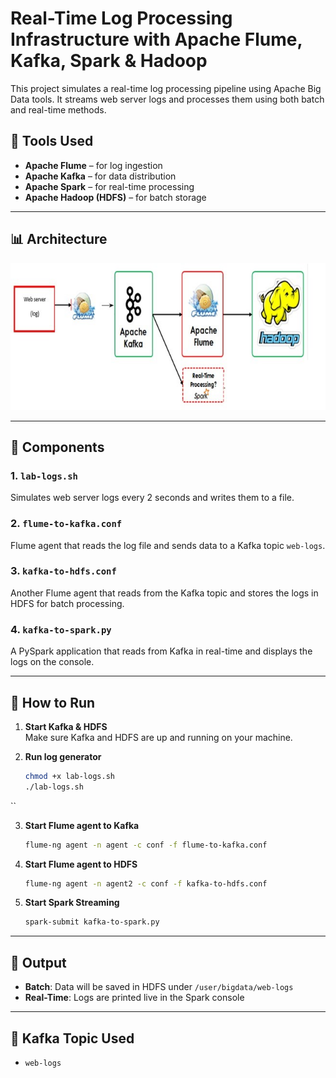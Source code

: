 # Real-Time Log Processing Infrastructure with Apache Flume, Kafka, Spark & Hadoop

This project simulates a real-time log processing pipeline using Apache Big Data tools. It streams web server logs and processes them using both batch and real-time methods.

## 🔧 Tools Used

- **Apache Flume** – for log ingestion
- **Apache Kafka** – for data distribution
- **Apache Spark** – for real-time processing
- **Apache Hadoop (HDFS)** – for batch storage

---

## 📊 Architecture

![Architecture Diagram](images/architecture-diagram.jpg)

---

## 🧪 Components

### 1. `lab-logs.sh`
Simulates web server logs every 2 seconds and writes them to a file.

### 2. `flume-to-kafka.conf`
Flume agent that reads the log file and sends data to a Kafka topic `web-logs`.

### 3. `kafka-to-hdfs.conf`
Another Flume agent that reads from the Kafka topic and stores the logs in HDFS for batch processing.

### 4. `kafka-to-spark.py`
A PySpark application that reads from Kafka in real-time and displays the logs on the console.

---

## 🚀 How to Run

1. **Start Kafka & HDFS**  
   Make sure Kafka and HDFS are up and running on your machine.

2. **Run log generator**
   ```bash
   chmod +x lab-logs.sh
   ./lab-logs.sh
``

3. **Start Flume agent to Kafka**

   ```bash
   flume-ng agent -n agent -c conf -f flume-to-kafka.conf
   ```

4. **Start Flume agent to HDFS**

   ```bash
   flume-ng agent -n agent2 -c conf -f kafka-to-hdfs.conf
   ```

5. **Start Spark Streaming**

   ```bash
   spark-submit kafka-to-spark.py
   ```

---

## 📂 Output

* **Batch**: Data will be saved in HDFS under `/user/bigdata/web-logs`
* **Real-Time**: Logs are printed live in the Spark console

---

## 📌 Kafka Topic Used

* `web-logs`

